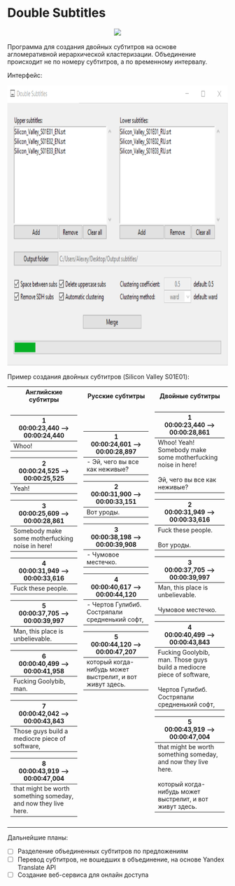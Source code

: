 # Double Subtitles

<p align="center">
  <img height=150 src="https://github.com/alexeykorevin/DoubleSubtitles/blob/master/DoubleSubtitles.ico">
</p>

Программа для создания двойных субтитров на основе агломеративной иерархической кластеризации.
Объединение происходит не по номеру субтитров, а по временному интервалу.

Интерфейс:
<p align="center">
  <img height=640 src="https://github.com/alexeykorevin/DoubleSubtitles/blob/master/Interface.png">
</p>

Пример создания двойных субтитров (Silicon Valley S01E01):

<table>
<tr><th>Английские субтитры</th><th>Русские субтитры</th><th>Двойные субтитры</th></tr>
<tr><td>

|1<br>00:00:23,440 --> 00:00:24,440|
|-|
|Whoo!|

|2<br>00:00:24,525 --> 00:00:25,525|
|-|
|Yeah!|

|3<br>00:00:25,609 --> 00:00:28,861|
|-|
|Somebody make some motherfucking noise in here!|

|4<br>00:00:31,949 --> 00:00:33,616|
|-|
|Fuck these people.|

|5<br>00:00:37,705 --> 00:00:39,997|
|-|
|Man, this place is unbelievable.|

|6<br>00:00:40,499 --> 00:00:41,958|
|-|
|Fucking Goolybib, man.|

|7<br>00:00:42,042 --> 00:00:43,843|
|-|
|Those guys build a mediocre piece of software,|

|8<br>00:00:43,919 --> 00:00:47,004|
|-|
|that might be worth something someday, and now they live here.|

</td><td>

|1<br>00:00:24,601 --> 00:00:28,897|
|-|
|- Эй, чего вы все как неживые?|

|2<br>00:00:31,900 --> 00:00:33,151|
|-|
|Вот уроды.|

|3<br>00:00:38,198 --> 00:00:39,908|
|-|
|- Чумовое местечко.|

|4<br>00:00:40,617 --> 00:00:44,120|
|-|
|- Чертов Гулибиб. Состряпали средненький софт,|

|5<br>00:00:44,120 --> 00:00:47,207|
|-|
|который когда-нибудь может выстрелит, и вот живут здесь.|

<br><br><br><br><br><br><br><br><br><br><br><br><br><br>
</td><td>

|1<br>00:00:23,440 --> 00:00:28,861|
|-|
|Whoo! Yeah! Somebody make some motherfucking noise in here!<br><br>Эй, чего вы все как неживые?|

|2<br>00:00:31,949 --> 00:00:33,616|
|-|
|Fuck these people.<br><br>Вот уроды.|

|3<br>00:00:37,705 --> 00:00:39,997|
|-|
|Man, this place is unbelievable.<br><br>Чумовое местечко.|

|4<br>00:00:40,499 --> 00:00:43,843|
|-|
|Fucking Goolybib, man. Those guys build a mediocre piece of software,<br><br>Чертов Гулибиб. Состряпали средненький софт,|

|5<br>00:00:43,919 --> 00:00:47,004|
|-|
|that might be worth something someday, and now they live here.<br><br>который когда-нибудь может выстрелит, и вот живут здесь.|

<br>
</td></tr></table>

Дальнейшие планы:
- [ ] Разделение объединенных субтитров по предложениям
- [ ] Перевод субтитров, не вошедших в объединение, на основе Yandex Translate API
- [ ] Создание веб-сервиса для онлайн доступа
